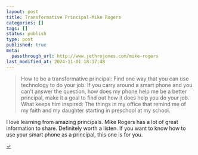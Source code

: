 ```yaml
---
layout: post
title: Transformative Principal-Mike Rogers
categories: []
tags: []
status: publish
type: post
published: true
meta:
  passthrough_url: http://www.jethrojones.com/mike-rogers
last_modified_at: 2024-11-01 18:37:48
---
```


>How to be a transformative principal: Find one way that you can use technology to do your job. If you carry around a smart phone and you can’t answer the question, how does my phone help me be a better principal, make it a goal to find out how it does help you do your job.
  What keeps him inspired: The things in my office that remind me of my faith and my daughter starting in preschool at my school.



I love learning from amazing principals. Mike Rogers has a lot of great information to share. Definitely worth a listen. If you want to know how to use your smart phone as a principal, this one is for you.


[✓](2014/10/12/transformative-principal-mike-rogers)
